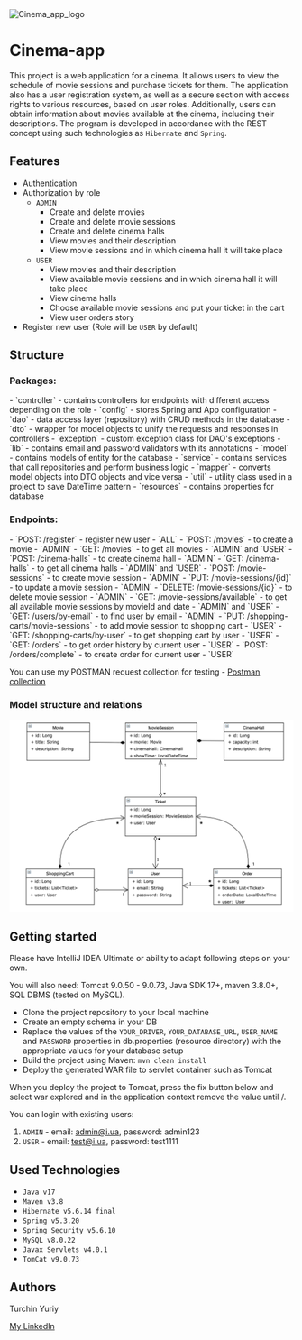 
<img src="https://img.freepik.com/free-vector/cinema-realistic-poster-with-illuminated-bucket-popcorn-drink-3d-glasses-reel-tickets-blue-background-with-tapes-vector-illustration_1284-77070.jpg" alt="Cinema_app_logo" width="350" height="350">

# Cinema-app

This project is a web application for a cinema. It allows users to view the schedule of movie sessions and purchase tickets for them. The application also has a user registration system, as well as a secure section with access rights to various resources, based on user roles. Additionally, users can obtain information about movies available at the cinema, including their descriptions.
The program is developed in accordance with the REST concept using such technologies as `Hibernate` and `Spring`.



## Features

- Authentication
- Authorization by role
    - `ADMIN`
        - Create and delete movies
        - Create and delete movie sessions
        - Create and delete cinema halls
        - View movies and their description
        - View movie sessions and in which cinema hall it will take place
    - `USER`
        - View movies and their description
        - View available movie sessions and in which cinema hall it will take place
        - View cinema halls
        - Choose available movie sessions and put your ticket in the cart
        - View user orders story
- Register new user (Role will be `USER` by default)



## Structure
<H3>Packages:</H3>
- `controller` - contains controllers for endpoints with different access depending on the role    
- `config` - stores Spring and App configuration
- `dao` - data access layer (repository) with CRUD methods in the database
- `dto` - wrapper for model objects to unify the requests and responses in controllers
- `exception` - custom exception class for DAO's exceptions 
- `lib` - contains email and password validators with its annotations
- `model` - contains models of entity for the database
- `service` - contains services that call repositories and perform business logic
- `mapper` - сonverts model objects into DTO objects and vice versa
- `util` - utility class used in a project to save DateTime pattern
- `resources` - contains properties for database


<H3>Endpoints:</H3>
- `POST: /register` - register new user - `ALL`
- `POST: /movies` - to create a movie - `ADMIN`
- `GET: /movies` - to get all movies - `ADMIN` and `USER`
- `POST: /cinema-halls` - to create cinema hall - `ADMIN`
- `GET: /cinema-halls` - to get all cinema halls - `ADMIN` and `USER`
- `POST: /movie-sessions` - to create movie session - `ADMIN`
- `PUT: /movie-sessions/{id}` - to update a movie session - `ADMIN`
- `DELETE: /movie-sessions/{id}` - to delete movie session - `ADMIN`  
- `GET: /movie-sessions/available` - to get all available movie sessions by movieId and date - `ADMIN` and `USER`
- `GET: /users/by-email` - to find user by email - `ADMIN`
- `PUT: /shopping-carts/movie-sessions` - to add movie session to shopping cart - `USER`
- `GET: /shopping-carts/by-user` - to get shopping cart by user - `USER`
- `GET: /orders` - to get order history by current user - `USER`
- `POST: /orders/complete` - to create order for current user - `USER`
    
You can use my POSTMAN request collection for testing - [Postman collection](https://www.postman.com/spaceflight-geoscientist-28091609/workspace/cinema-app/collection/27140793-691a19ab-e254-4069-b641-808906a29bf5?action=share&creator=27140793)


<H3>Model structure and relations</H3>

![structure.png](structure.png)



## Getting started

Please have IntelliJ IDEA Ultimate or ability to adapt following steps on your own.

You will also need: Tomcat 9.0.50 - 9.0.73, Java SDK 17+, maven 3.8.0+, SQL DBMS (tested on MySQL).

- Clone the project repository to your local machine
- Create an empty schema in your DB
- Replace the values of the `YOUR_DRIVER`, `YOUR_DATABASE_URL`, `USER_NAME` and `PASSWORD` properties in db.properties (resource directory) with the appropriate values for your database setup
- Build the project using Maven: `mvn clean install`
- Deploy the generated WAR file to servlet container such as Tomcat

When you deploy the project to Tomcat, press the fix button below and select war explored and in the application context remove the value until /.

You can login with existing users:
1. `ADMIN` - email: admin@i.ua, password: admin123
2. `USER` - email: test@i.ua, password: test1111



## Used Technologies

- `Java v17`
- `Maven v3.8`
- `Hibernate v5.6.14 final`
- `Spring v5.3.20`  
- `Spring Security v5.6.10`
- `MySQL v8.0.22`
- `Javax Servlets v4.0.1`
- `TomCat v9.0.73`



## Authors

Turchin Yuriy

[My LinkedIn](https://www.linkedin.com/in/yurii-turchyn/)



